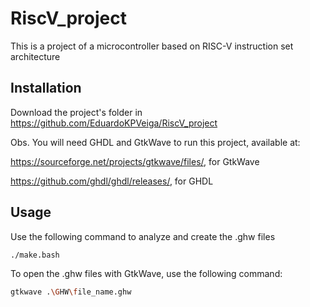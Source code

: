 # RiscV_project

This is a project of a microcontroller based on RISC-V instruction set architecture

## Installation

Download the project's folder in https://github.com/EduardoKPVeiga/RiscV_project

Obs. You will need GHDL and GtkWave to run this project, available at:

https://sourceforge.net/projects/gtkwave/files/, for GtkWave

https://github.com/ghdl/ghdl/releases/, for GHDL

## Usage


Use the following command to analyze and create the .ghw files

```bash
./make.bash
```

To open the .ghw files with GtkWave, use the following command:

```bash
gtkwave .\GHW\file_name.ghw
```